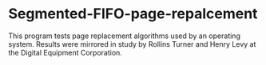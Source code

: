 # Segmented-FIFO-page-repalcement
This program tests page replacement algorithms used by an operating system. Results were mirrored in study by Rollins Turner and Henry Levy at the Digital Equipment Corporation.
